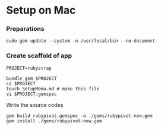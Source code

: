 # Setup on Mac

### Preparations
```
sudo gem update --system -n /usr/local/bin --no-document
```

### Create scaffold of app

```
PROJECT=rubystrap

bundle gem $PROJECT
cd $PROJECT
touch SetupMemo.md # make this file
vi $PROJECT.gemspec
```
Write the source codes

```
gem build rubypivot.gemspec -o ./gems/rubypivot-new.gem
gem install ./gems/rubypivot-new.gem
```
